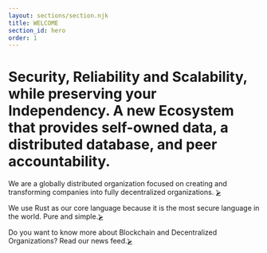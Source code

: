 ```yaml
---
layout: sections/section.njk
title: WELCOME
section_id: hero
order: 1
---
```

# Security, Reliability and Scalability, while preserving your Independency. A new Ecosystem that provides self-owned data, a distributed database, and peer accountability.

<!-- We are a globally distributed organisation focused on hard engineering problems in decentralised technologies. -->

<!-- We help by creating an alternative to the dominant centralized systems of the Internet, protecting our ability to make our own choices, and giving trustworthy information we can act on. -->

We are a globally distributed organization focused on creating and transforming companies into fully decentralized organizations. [⮚](#projects)

We use Rust as our core language because it is the most secure language in the world. Pure and simple.[⮚](#pens)

Do you want to know more about Blockchain and Decentralized Organizations? Read our news feed.[⮚](#writing)

<!-- P2P decentralized network: [Holochain](#projects). The new era of databases [Blockchain](#pens) Ethereum [Smart Contract](#writing). Security with [Rust](https://www.rust-lang.org/) -->